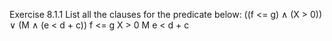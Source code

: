 Exercise 8.1.1
List all the clauses for the predicate below: ((f <= g) ∧ (X > 0)) ∨ (M ∧ (e < d + c))
f <= g
X > 0
M
e < d + c
